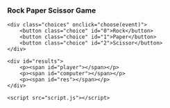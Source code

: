 <!DOCTYPE html>
<html lang="en">
<head>
    <meta charset="UTF-8">
    <meta name="viewport" content="width=device-width, initial-scale=1.0">
    <link rel="stylesheet" href="styles.css">
    <title>RPC Game</title>
</head>
<body>
    <h3>Rock Paper Scissor Game</h3>

    <div class="choices" onclick="choose(event)">
        <button class="choice" id="0">Rock</button>
        <button class="choice" id="1">Paper</button>
        <button class="choice" id="2">Scissor</button>
    </div>

    <div id="results">
        <p><span id="player"></span></p>
        <p><span id="computer"></span></p>
        <p><span id="res"></span></p>
    </div>

    <script src="script.js"></script>
</body>
</html>